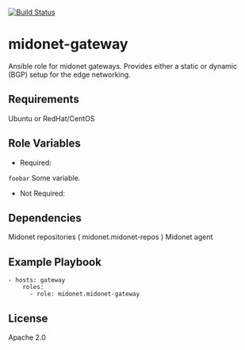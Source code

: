 [![Build Status](https://travis-ci.org/midonet/ansible-midonet-gateway.svg?branch=master)](https://travis-ci.org/midonet/ansible-midonet-gateway)


midonet-gateway
=============

Ansible role for midonet gateways.
Provides either a static or dynamic (BGP) setup for the edge networking.


Requirements
------------

Ubuntu or RedHat/CentOS

Role Variables
--------------

* Required:

`foobar` Some variable.

* Not Required:


Dependencies
------------

Midonet repositories ( midonet.midonet-repos )
Midonet agent



Example Playbook
----------------

```
- hosts: gateway
    roles:
      - role: midonet.midonet-gateway

```

License
-------

Apache 2.0
